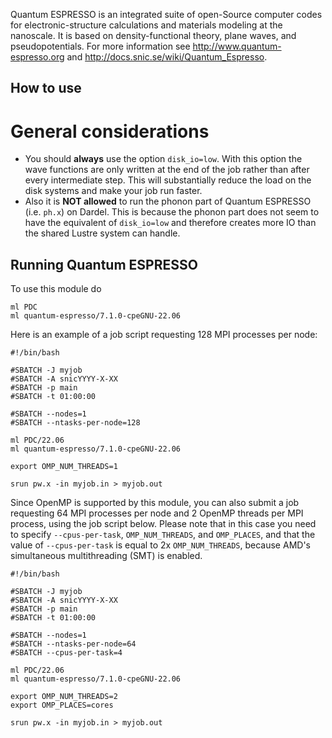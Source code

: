 Quantum ESPRESSO is an integrated suite of open-Source computer codes for
electronic-structure calculations and materials modeling at the nanoscale. It
is based on density-functional theory, plane waves, and pseudopotentials.  For
more information see http://www.quantum-espresso.org and
http://docs.snic.se/wiki/Quantum_Espresso.


## How to use


# General considerations
- You should **always** use the option ``disk_io=low``. With this option the wave functions are only written at the end of the job rather than after every intermediate step. This will substantially reduce the load on the disk systems and make your job run faster.
- Also it is **NOT allowed** to run the phonon part of Quantum ESPRESSO (i.e.  ``ph.x``) on Dardel. This is because the phonon part does not seem to have the equivalent of ``disk_io=low`` and therefore creates more IO than the shared Lustre system can handle.

## Running Quantum ESPRESSO
To use this module do
```
ml PDC
ml quantum-espresso/7.1.0-cpeGNU-22.06
```
Here is an example of a job script requesting 128 MPI processes per node:
```
#!/bin/bash

#SBATCH -J myjob
#SBATCH -A snicYYYY-X-XX
#SBATCH -p main
#SBATCH -t 01:00:00

#SBATCH --nodes=1
#SBATCH --ntasks-per-node=128

ml PDC/22.06
ml quantum-espresso/7.1.0-cpeGNU-22.06

export OMP_NUM_THREADS=1

srun pw.x -in myjob.in > myjob.out
```
Since OpenMP is supported by this module, you can also submit a job
requesting 64 MPI processes per node and 2 OpenMP threads per MPI
process, using the job script below. Please note that in this case
you need to specify ``--cpus-per-task``, ``OMP_NUM_THREADS``, and ``OMP_PLACES``,
and that the value of ``--cpus-per-task`` is equal to 2x ``OMP_NUM_THREADS``,
because AMD's simultaneous multithreading (SMT) is enabled.
```
#!/bin/bash

#SBATCH -J myjob
#SBATCH -A snicYYYY-X-XX
#SBATCH -p main
#SBATCH -t 01:00:00

#SBATCH --nodes=1
#SBATCH --ntasks-per-node=64
#SBATCH --cpus-per-task=4

ml PDC/22.06
ml quantum-espresso/7.1.0-cpeGNU-22.06

export OMP_NUM_THREADS=2
export OMP_PLACES=cores

srun pw.x -in myjob.in > myjob.out
```